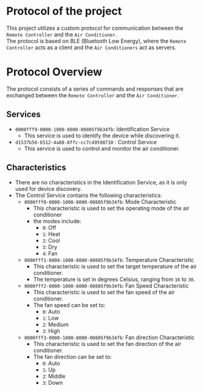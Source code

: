 # Protocol of the project

This project utilizes a custom protocol for communication between the
`Remote Controller` and the `Air Conditioner`.  
The protocol is based on BLE (Bluetooth Low Energy), where the
`Remote Controller` acts as a client and the `Air Conditioners` act as servers.

# Protocol Overview
The protocol consists of a series of commands and responses that are exchanged
between the `Remote Controller` and the `Air Conditioner`.

## Services
- `0000fff9-0000-1000-8000-00805f9b34fb`: Identification Service
    - This service is used to identify the device while discovering it.
- `d1537b56-6512-4a88-8ffc-cc7c49598710` : Control Service
    - This service is used to control and monitor the air conditioner.

## Characteristics
- There are no characteristics in the Identification Service,
  as it is only used for device discovery.
- The Control Service contains the following characteristics:
    - `0000fff0-0000-1000-8000-00805f9b34fb`: Mode Characteristic
        - This characteristic is used to set the operating mode of the air conditioner
        - the modes include:
            - `0`: Off
            - `1`: Heat
            - `2`: Cool
            - `3`: Dry
            - `4`: Fan
    - `0000fff1-0000-1000-8000-00805f9b34fb`: Temperature Characteristic
        - This characteristic is used to set the target temperature of the air conditioner.
        - The temperature is set in degrees Celsius, ranging from `16` to `30`.
    - `0000fff2-0000-1000-8000-00805f9b34fb`: Fan Speed Characteristic
        - This characteristic is used to set the fan speed of the air conditioner.
        - The fan speed can be set to:
            - `0`: Auto
            - `1`: Low
            - `2`: Medium
            - `3`: High
    - `0000fff3-0000-1000-8000-00805f9b34fb`: Fan direction Characteristic
        - This characteristic is used to set the fan direction of the air conditioner.
        - The fan direction can be set to:
            - `0`: Auto
            - `1`: Up
            - `2`: Middle
            - `3`: Down

